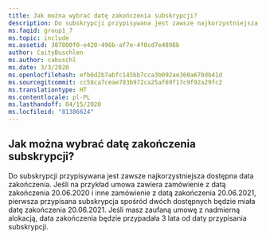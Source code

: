 ```yaml
---
title: Jak można wybrać datę zakończenia subskrypcji?
description: Do subskrypcji przypisywana jest zawsze najkorzystniejsza dostępna data zakończenia. Jeśli na przykład umowa zawiera zamówienie z datą zakończenia...
ms.faqid: group1_7
ms.topic: include
ms.assetid: 387800f0-e420-496b-af7e-4f0cd7e4898b
author: CaityBuschlen
ms.author: cabuschl
ms.date: 3/3/2020
ms.openlocfilehash: efb6d2b7abfc145bb7cca3b092ae360a670db41d
ms.sourcegitcommit: cc58ca7ceae783b972ca25af69f17c9f92a29fc2
ms.translationtype: HT
ms.contentlocale: pl-PL
ms.lasthandoff: 04/15/2020
ms.locfileid: "81386624"
---
```

## <a name="how-can-i-select-an-end-date-for-a-subscription"></a>Jak można wybrać datę zakończenia subskrypcji?

Do subskrypcji przypisywana jest zawsze najkorzystniejsza dostępna data zakończenia. Jeśli na przykład umowa zawiera zamówienie z datą zakończenia 20.06.2020 i inne zamówienie z datą zakończenia 20.06.2021, pierwsza przypisana subskrypcja spośród dwóch dostępnych będzie miała datę zakończenia 20.06.2021. Jeśli masz zaufaną umowę z nadmierną alokacją, data zakończenia będzie przypadała 3 lata od daty przypisania subskrypcji.
